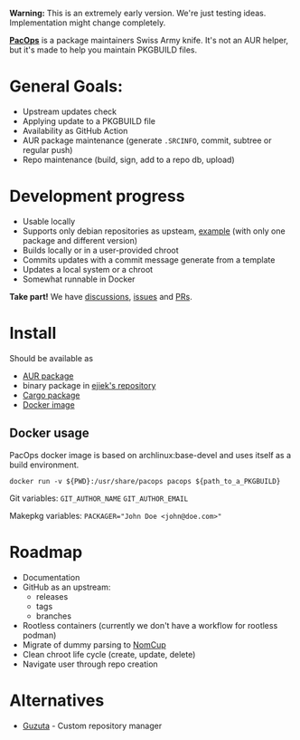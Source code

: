 **Warning:** This is an extremely early version.
We're just testing ideas.
Implementation might change completely.

[**PacOps**](https://github.com/ejiek/pacops/) is a package maintainers Swiss Army knife.
It's not an AUR helper, but it's made to help you maintain PKGBUILD files.

# General Goals:

* Upstream updates check
* Applying update to a PKGBUILD file
* Availability as GitHub Action
* AUR package maintenance (generate `.SRCINFO`, commit, subtree or regular push)
* Repo maintenance (build, sign, add to a repo db, upload)

# Development progress

* Usable locally
* Supports only debian repositories as upsteam, [example](https://packages.microsoft.com/repos/edge/pool/main/m/microsoft-edge-dev/) (with only one package and different version)
* Builds locally or in a user-provided chroot
* Commits updates with a commit message generate from a template
* Updates a local system or a chroot
* Somewhat runnable in Docker

**Take part!**
We have [discussions](https://github.com/ejiek/pacops/discussions), [issues](https://github.com/ejiek/pacops/issues) and [PRs](https://github.com/ejiek/pacops/pulls).

# Install

Should be available as

* [AUR package](https://aur.archlinux.org/packages/pacops/)
* binary package in [ejiek's repository](https://ejiek.com/repository/)
* [Cargo package](https://crates.io/crates/pacops)
* [Docker image](https://hub.docker.com/r/ejiek/pacops)

## Docker usage

PacOps docker image is based on archlinux:base-devel and uses itself as a build environment.

```
docker run -v ${PWD}:/usr/share/pacops pacops ${path_to_a_PKGBUILD}
```

Git variables:
`GIT_AUTHOR_NAME`
`GIT_AUTHOR_EMAIL`

Makepkg variables:
`PACKAGER="John Doe <john@doe.com>"`

# Roadmap

* Documentation
* GitHub as an upstream:
  * releases
  * tags
  * branches
* Rootless containers (currently we don't have a workflow for rootless podman)
* Migrate of dummy parsing to [NomCup](https://github.com/ejiek/nomcup)
* Clean chroot life cycle (create, update, delete)
* Navigate user through repo creation

# Alternatives

* [Guzuta](https://github.com/eagletmt/guzuta) - Custom repository manager
